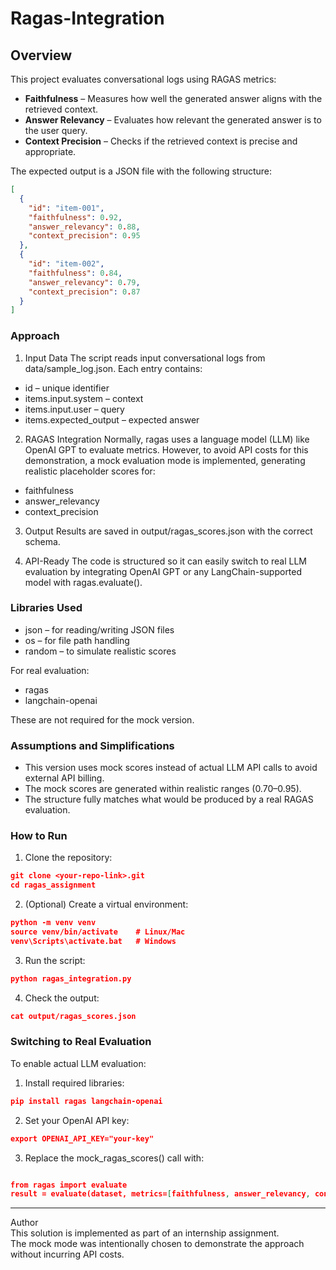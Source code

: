 # Ragas-Integration

## Overview
This project evaluates conversational logs using RAGAS metrics:
- **Faithfulness** – Measures how well the generated answer aligns with the retrieved context.
- **Answer Relevancy** – Evaluates how relevant the generated answer is to the user query.
- **Context Precision** – Checks if the retrieved context is precise and appropriate.

The expected output is a JSON file with the following structure:
```json
[
  {
    "id": "item-001",
    "faithfulness": 0.92,
    "answer_relevancy": 0.88,
    "context_precision": 0.95
  },
  {
    "id": "item-002",
    "faithfulness": 0.84,
    "answer_relevancy": 0.79,
    "context_precision": 0.87
  }
]
```

### Approach

1) Input Data
The script reads input conversational logs from data/sample_log.json.
Each entry contains:

- id – unique identifier
- items.input.system – context
- items.input.user – query
- items.expected_output – expected answer

2) RAGAS Integration
Normally, ragas uses a language model (LLM) like OpenAI GPT to evaluate metrics.
However, to avoid API costs for this demonstration, a mock evaluation mode is implemented, generating realistic placeholder scores for:

- faithfulness
- answer_relevancy
- context_precision

3) Output
Results are saved in output/ragas_scores.json with the correct schema.

4) API-Ready
The code is structured so it can easily switch to real LLM evaluation by integrating OpenAI GPT or any LangChain-supported model with ragas.evaluate().

### Libraries Used
- json – for reading/writing JSON files
- os – for file path handling
- random – to simulate realistic scores

For real evaluation:
- ragas
- langchain-openai

These are not required for the mock version.

### Assumptions and Simplifications
- This version uses mock scores instead of actual LLM API calls to avoid external API billing.
- The mock scores are generated within realistic ranges (0.70–0.95).
- The structure fully matches what would be produced by a real RAGAS evaluation.

### How to Run

1) Clone the repository:
```json
git clone <your-repo-link>.git
cd ragas_assignment
```

2) (Optional) Create a virtual environment:
  ```json
python -m venv venv
source venv/bin/activate    # Linux/Mac
venv\Scripts\activate.bat   # Windows
```

3) Run the script:
```json
python ragas_integration.py
```

4) Check the output:
 ```json
cat output/ragas_scores.json
```

### Switching to Real Evaluation
 To enable actual LLM evaluation:

1) Install required libraries:
```json
pip install ragas langchain-openai
```

2) Set your OpenAI API key:
```json
export OPENAI_API_KEY="your-key"
```

3) Replace the mock_ragas_scores() call with:
```json

from ragas import evaluate
result = evaluate(dataset, metrics=[faithfulness, answer_relevancy, context_precision], llm=ragas_llm)
```

-----------------------
Author  
This solution is implemented as part of an internship assignment.  
The mock mode was intentionally chosen to demonstrate the approach without incurring API costs.
